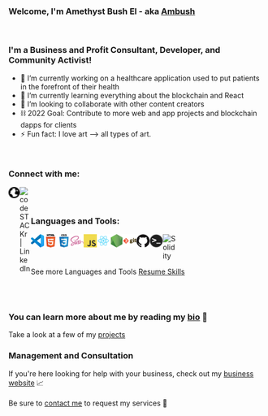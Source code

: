 ### Welcome, I'm Amethyst Bush El - aka [Ambush]

<br />

### I'm a Business and Profit Consultant, Developer, and Community Activist! 

- 🔭 I’m currently working on a healthcare application used to put patients in the forefront of their health
- 🌱 I’m currently learning everything about the blockchain and React
- 👯 I’m looking to collaborate with other content creators
- ⛓ 2022 Goal: Contribute to more web and app projects and blockchain dapps for clients
- ⚡ Fun fact: I love art --> all types of art.

<br />

### Connect with me:

[<img align="left" alt="codeSTACKr.com" width="22px" src="https://raw.githubusercontent.com/iconic/open-iconic/master/svg/globe.svg" />][website]
[<img align="left" alt="codeSTACKr | LinkedIn" width="22px" src="https://cdn.jsdelivr.net/npm/simple-icons@v3/icons/linkedin.svg" />][linkedin]


<br />
<br />

### Languages and Tools:

<img align="left" alt="Visual Studio Code" width="26px" src="https://raw.githubusercontent.com/github/explore/80688e429a7d4ef2fca1e82350fe8e3517d3494d/topics/visual-studio-code/visual-studio-code.png" />
<img align="left" alt="HTML5" width="26px" src="https://raw.githubusercontent.com/github/explore/80688e429a7d4ef2fca1e82350fe8e3517d3494d/topics/html/html.png" />
<img align="left" alt="CSS3" width="26px" src="https://raw.githubusercontent.com/github/explore/80688e429a7d4ef2fca1e82350fe8e3517d3494d/topics/css/css.png" />
<img align="left" alt="Sass" width="26px" src="https://raw.githubusercontent.com/github/explore/80688e429a7d4ef2fca1e82350fe8e3517d3494d/topics/sass/sass.png" />
<img align="left" alt="JavaScript" width="26px" src="https://raw.githubusercontent.com/github/explore/80688e429a7d4ef2fca1e82350fe8e3517d3494d/topics/javascript/javascript.png" />
<img align="left" alt="React" width="26px" src="https://raw.githubusercontent.com/github/explore/80688e429a7d4ef2fca1e82350fe8e3517d3494d/topics/react/react.png" />
<img align="left" alt="Node.js" width="26px" src="https://raw.githubusercontent.com/github/explore/80688e429a7d4ef2fca1e82350fe8e3517d3494d/topics/nodejs/nodejs.png" />
<img align="left" alt="Git" width="26px" src="https://raw.githubusercontent.com/github/explore/80688e429a7d4ef2fca1e82350fe8e3517d3494d/topics/git/git.png" />
<img align="left" alt="GitHub" width="26px" src="https://raw.githubusercontent.com/github/explore/78df643247d429f6cc873026c0622819ad797942/topics/github/github.png" />
<img align="left" alt="Terminal" width="26px" src="https://raw.githubusercontent.com/github/explore/80688e429a7d4ef2fca1e82350fe8e3517d3494d/topics/terminal/terminal.png" />
<img align="left" alt="Solidity" width="26px" src="https://docs.soliditylang.org/en/v0.8.11/_images/logo.svg" />

<br />
<br />
<br />

See more Languages and Tools [Resume Skills]

<br />
<br />

### You can learn more about me by reading my [bio] 📝

Take a look at a few of my [projects]

### Management and Consultation

If you're here looking for help with your business, check out my [business website] 📈
<br />
<br />
Be sure to [contact me] to request my services 🎉


[Ambush]: http://ambush.wzdmatl.com
[website]: http://ambush.wzdmatl.com
[instagram]: https://instagram.com/x_ambush
[linkedin]: https://www.linkedin.com/in/amethyst-bush-a7015950
[Resume Skills]: https://stupefied-brattain-ddc715.netlify.app/skills.html
[bio]: https://stupefied-brattain-ddc715.netlify.app/about.html
[projects]: https://infallible-archimedes-8c04df.netlify.app/project/work.html
[business website]: https://corporations.wzdmatl.com/
[contact me]: https://calendly.com/wzdm/session?month=2022-01
